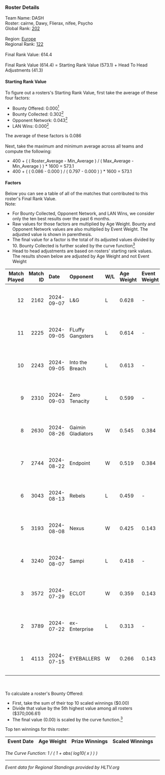 ### Roster Details<br />
Team Name: DASH<br />
Roster: cairne, Dawy, Flierax, nifee, Psycho<br />
Global Rank: [202](../../standings_global_2024_12_02.md)<br />
<br />
Region: [Europe]( ../../standings_europe_2024_12_02.md)<br />
Regional Rank: [122]( ../../standings_europe_2024_12_02.md)<br />
<br />
Final Rank Value:  614.4<br />
<br />
Final Rank Value (614.4) = Starting Rank Value (573.1) + Head To Head Adjustments (41.3)<br />

#### Starting Rank Value<br />
To figure out a rosters's Starting Rank Value, first take the average of these four factors:<br />
- Bounty Offered: 0.000[<sup>1</sup>](#table2)
- Bounty Collected: 0.302[<sup>2</sup>](#table1)
- Opponent Network: 0.043[<sup>2</sup>](#table1)
- LAN Wins: 0.000[<sup>2</sup>](#table1)

The average of these factors is 0.086<br />
<br />
Next, take the maximum and minimum average across all teams and compute the following:<br />
- 400 + ( ( Roster_Average - Min_Average ) / ( Max_Average - Min_Average ) ) * 1600 = 573.1
- 400 + ( ( 0.086 - 0.000 ) / ( 0.797 - 0.000 ) ) * 1600 = 573.1


#### Factors<br />
Below you can see a table of all of the matches that contributed to this roster's Final Rank Value.<br />
Note:<br />

- For Bounty Collected, Opponent Network, and LAN Wins, we consider only the ten best results over the past 6 months.
- Raw values for those factors are multiplied by Age Weight. Bounty and Opponent Network values are also multiplied by Event Weight. The adjusted value is shown in parenthesis.
- The final value for a factor is the total of its adjusted values divided by 10. Bounty Collected is further scaled by the curve function[<sup>3</sup>](#curveFunction)
- Head to head adjustments are based on rosters' starting rank values. The results shown below are adjusted by Age Weight and not Event Weight
<span id="table1"></span><br />


| Match Played | Match ID | Date       | Opponent          | W/L | Age Weight | Event Weight | Bounty Collected | Opponent Network | LAN Wins  | H2H Adj. | Roster                               |
| -: | -: | :- | :- | :- | :- | :- | :- | :- | :- | -: | :- |
|           12 |     2162 | 2024-09-07 | L&G               | L   | 0.628      | -            | -                | -                | -         |    -4.86 | cairne, Dawy, Flierax, nifee, Psycho |
|           11 |     2225 | 2024-09-05 | FLuffy Gangsters  | L   | 0.614      | -            | -                | -                | -         |    -6.21 | cairne, Dawy, Flierax, nifee, Psycho |
|           10 |     2243 | 2024-09-05 | Into the Breach   | L   | 0.613      | -            | -                | -                | -         |    -2.67 | cairne, Dawy, Flierax, nifee, Psycho |
|            9 |     2310 | 2024-09-03 | Zero Tenacity     | L   | 0.599      | -            | -                | -                | -         |    -1.13 | cairne, Dawy, Flierax, nifee, Psycho |
|            8 |     2630 | 2024-08-26 | Gaimin Gladiators | W   | 0.545      | 0.384        | 0.061 (0.013)    | 0.921 (0.193)    | 0 (0.000) |    14.74 | cairne, Dawy, Flierax, nifee, Psycho |
|            7 |     2744 | 2024-08-22 | Endpoint          | W   | 0.519      | 0.384        | 0.038 (0.008)    | 0.627 (0.125)    | 0 (0.000) |    14.37 | cairne, Dawy, Flierax, nifee, Psycho |
|            6 |     3043 | 2024-08-13 | Rebels            | L   | 0.459      | -            | -                | -                | -         |    -2.14 | cairne, Dawy, Flierax, nifee, Psycho |
|            5 |     3193 | 2024-08-08 | Nexus             | W   | 0.425      | 0.143        | 0.286 (0.017)    | 0.747 (0.045)    | 0 (0.000) |    13.27 | cairne, Dawy, Flierax, nifee, Psycho |
|            4 |     3240 | 2024-08-07 | Sampi             | L   | 0.418      | -            | -                | -                | -         |    -0.91 | cairne, Dawy, Flierax, nifee, Psycho |
|            3 |     3572 | 2024-07-29 | ECLOT             | W   | 0.359      | 0.143        | 0.198 (0.010)    | 1.000 (0.051)    | 0 (0.000) |    11.22 | cairne, Dawy, Flierax, nifee, Psycho |
|            2 |     3789 | 2024-07-22 | ex-Enterprise     | L   | 0.313      | -            | -                | -                | -         |    -1.03 | cairne, Dawy, Flierax, nifee, Psycho |
|            1 |     4113 | 2024-07-15 | EYEBALLERS        | W   | 0.266      | 0.143        | 0.014 (0.001)    | 0.465 (0.018)    | 0 (0.000) |     6.67 | cairne, Dawy, Flierax, MERL, Psycho  |

<br />
<span id="table2"></span><br />
To calculate a roster's Bounty Offered:<br />

- First, take the sum of their top 10 scaled winnings ($0.00)
- Divide that value by the 5th highest value among all rosters ($370,006.61)
- The final value (0.00) is scaled by the curve function.[<sup>3</sup>](#curveFunction)

Top ten winnings for this roster:<br />

| Event Date | Age Weight | Prize Winnings | Scaled Winnings |
| :- | -: | :- | :- |


<span id="curveFunction"></span>_The Curve Function: 1 / ( 1 + abs( log10( x ) ) )_<br />

---
_Event data for Regional Standings provided by HLTV.org_<br />
